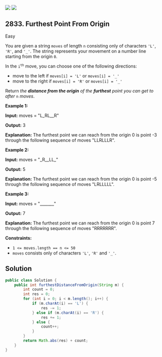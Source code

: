 [![](https://img.shields.io/github/stars/javadev/LeetCode-in-Java?label=Stars&style=flat-square)](https://github.com/javadev/LeetCode-in-Java)
[![](https://img.shields.io/github/forks/javadev/LeetCode-in-Java?label=Fork%20me%20on%20GitHub%20&style=flat-square)](https://github.com/javadev/LeetCode-in-Java/fork)

## 2833\. Furthest Point From Origin

Easy

You are given a string `moves` of length `n` consisting only of characters `'L'`, `'R'`, and `'_'`. The string represents your movement on a number line starting from the origin `0`.

In the <code>i<sup>th</sup></code> move, you can choose one of the following directions:

*   move to the left if `moves[i] = 'L'` or `moves[i] = '_'`
*   move to the right if `moves[i] = 'R'` or `moves[i] = '_'`

Return _the **distance from the origin** of the **furthest** point you can get to after_ `n` _moves_.

**Example 1:**

**Input:** moves = "L\_RL\_\_R"

**Output:** 3

**Explanation:** The furthest point we can reach from the origin 0 is point -3 through the following sequence of moves "LLRLLLR".

**Example 2:**

**Input:** moves = "\_R\_\_LL\_"

**Output:** 5

**Explanation:** The furthest point we can reach from the origin 0 is point -5 through the following sequence of moves "LRLLLLL".

**Example 3:**

**Input:** moves = "\_\_\_\_\_\_\_"

**Output:** 7

**Explanation:** The furthest point we can reach from the origin 0 is point 7 through the following sequence of moves "RRRRRRR".

**Constraints:**

*   `1 <= moves.length == n <= 50`
*   `moves` consists only of characters `'L'`, `'R'` and `'_'`.

## Solution

```java
public class Solution {
    public int furthestDistanceFromOrigin(String m) {
        int count = 0;
        int res = 0;
        for (int i = 0; i < m.length(); i++) {
            if (m.charAt(i) == 'L') {
                res -= 1;
            } else if (m.charAt(i) == 'R') {
                res += 1;
            } else {
                count++;
            }
        }
        return Math.abs(res) + count;
    }
}
```